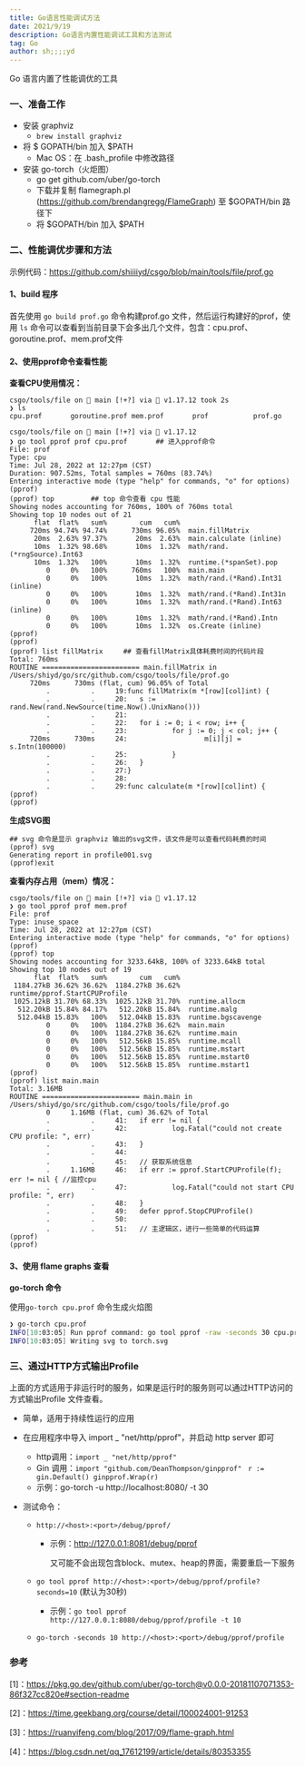 ```yaml
---
title: Go语言性能调试方法
date: 2021/9/19
description: Go语言内置性能调试工具和方法测试
tag: Go
author: sh;;;;yd
---
```


Go 语言内置了性能调优的工具

### 一、准备工作

- 安装 graphviz
  - `brew install graphviz`
- 将 $ GOPATH/bin 加入 $PATH
  - Mac OS：在 .bash_profile 中修改路径
- 安装 go-torch（火炬图）
  - go get github.com/uber/go-torch
  - 下载并复制 flamegraph.pl (https://github.com/brendangregg/FlameGraph) 至 $GOPATH/bin 路径下
  - 将 $GOPATH/bin 加入 $PATH

### 二、性能调优步骤和方法

示例代码：https://github.com/shiiiiyd/csgo/blob/main/tools/file/prof.go

#### 1、build 程序

首先使用 `go build prof.go` 命令构建prof.go 文件，然后运行构建好的prof，使用 `ls` 命令可以查看到当前目录下会多出几个文件，包含：cpu.prof、goroutine.prof、mem.prof文件

#### 2、使用pprof命令查看性能

**查看CPU使用情况：**

```visual basic
csgo/tools/file on  main [!+?] via 🐹 v1.17.12 took 2s 
❯ ls
cpu.prof       goroutine.prof mem.prof       prof           prof.go

csgo/tools/file on  main [!+?] via 🐹 v1.17.12 
❯ go tool pprof prof cpu.prof		## 进入pprof命令
File: prof
Type: cpu
Time: Jul 28, 2022 at 12:27pm (CST)
Duration: 907.52ms, Total samples = 760ms (83.74%)
Entering interactive mode (type "help" for commands, "o" for options)
(pprof)
(pprof) top			## top 命令查看 cpu 性能
Showing nodes accounting for 760ms, 100% of 760ms total
Showing top 10 nodes out of 21
      flat  flat%   sum%        cum   cum%
     720ms 94.74% 94.74%      730ms 96.05%  main.fillMatrix
      20ms  2.63% 97.37%       20ms  2.63%  main.calculate (inline)
      10ms  1.32% 98.68%       10ms  1.32%  math/rand.(*rngSource).Int63
      10ms  1.32%   100%       10ms  1.32%  runtime.(*spanSet).pop
         0     0%   100%      760ms   100%  main.main
         0     0%   100%       10ms  1.32%  math/rand.(*Rand).Int31 (inline)
         0     0%   100%       10ms  1.32%  math/rand.(*Rand).Int31n
         0     0%   100%       10ms  1.32%  math/rand.(*Rand).Int63 (inline)
         0     0%   100%       10ms  1.32%  math/rand.(*Rand).Intn
         0     0%   100%       10ms  1.32%  os.Create (inline)
(pprof)
(pprof)
(pprof) list fillMatrix     ## 查看fillMatrix具体耗费时间的代码片段
Total: 760ms
ROUTINE ======================== main.fillMatrix in /Users/shiyd/go/src/github.com/csgo/tools/file/prof.go
     720ms      730ms (flat, cum) 96.05% of Total
         .          .     19:func fillMatrix(m *[row][col]int) {
         .          .     20:   s := rand.New(rand.NewSource(time.Now().UnixNano()))
         .          .     21:
         .          .     22:   for i := 0; i < row; i++ {
         .          .     23:           for j := 0; j < col; j++ {
     720ms      730ms     24:                   m[i][j] = s.Intn(100000)
         .          .     25:           }
         .          .     26:   }
         .          .     27:}
         .          .     28:
         .          .     29:func calculate(m *[row][col]int) {
(pprof) 
(pprof)
```

**生成SVG图**

```visual basic
## svg 命令是显示 graphviz 输出的svg文件，该文件是可以查看代码耗费的时间
(pprof) svg		
Generating report in profile001.svg
(pprof)exit
```



**查看内存占用（mem）情况：**

```visual basic
csgo/tools/file on  main [!+?] via 🐹 v1.17.12 
❯ go tool pprof prof mem.prof 
File: prof
Type: inuse_space
Time: Jul 28, 2022 at 12:27pm (CST)
Entering interactive mode (type "help" for commands, "o" for options)
(pprof) 
(pprof) top
Showing nodes accounting for 3233.64kB, 100% of 3233.64kB total
Showing top 10 nodes out of 19
      flat  flat%   sum%        cum   cum%
 1184.27kB 36.62% 36.62%  1184.27kB 36.62%  runtime/pprof.StartCPUProfile
 1025.12kB 31.70% 68.33%  1025.12kB 31.70%  runtime.allocm
  512.20kB 15.84% 84.17%   512.20kB 15.84%  runtime.malg
  512.04kB 15.83%   100%   512.04kB 15.83%  runtime.bgscavenge
         0     0%   100%  1184.27kB 36.62%  main.main
         0     0%   100%  1184.27kB 36.62%  runtime.main
         0     0%   100%   512.56kB 15.85%  runtime.mcall
         0     0%   100%   512.56kB 15.85%  runtime.mstart
         0     0%   100%   512.56kB 15.85%  runtime.mstart0
         0     0%   100%   512.56kB 15.85%  runtime.mstart1
(pprof) 
(pprof) list main.main
Total: 3.16MB
ROUTINE ======================== main.main in /Users/shiyd/go/src/github.com/csgo/tools/file/prof.go
         0     1.16MB (flat, cum) 36.62% of Total
         .          .     41:   if err != nil {
         .          .     42:           log.Fatal("could not create CPU profile: ", err)
         .          .     43:   }
         .          .     44:
         .          .     45:   // 获取系统信息
         .     1.16MB     46:   if err := pprof.StartCPUProfile(f); err != nil { //监控cpu
         .          .     47:           log.Fatal("could not start CPU profile: ", err)
         .          .     48:   }
         .          .     49:   defer pprof.StopCPUProfile()
         .          .     50:
         .          .     51:   // 主逻辑区，进行一些简单的代码运算
(pprof) 
(pprof) 
```



#### 3、使用 flame graphs 查看

**go-torch 命令**

使用`go-torch cpu.prof` 命令生成火焰图

```bash
❯ go-torch cpu.prof
INFO[10:03:05] Run pprof command: go tool pprof -raw -seconds 30 cpu.prof
INFO[10:03:05] Writing svg to torch.svg
```



### 三、通过HTTP方式输出Profile

上面的方式适用于非运行时的服务，如果是运行时的服务则可以通过HTTP访问的方式输出Profile 文件查看。

- 简单，适用于持续性运行的应用

- 在应用程序中导入 import _ "net/http/pprof"，并启动 http server 即可

  - http调用：`import _ "net/http/pprof"`
  - Gin 调用：`import "github.com/DeanThompson/ginpprof" ` `r := gin.Default() ginpprof.Wrap(r)`
  - 示例：go-torch -u http://localhost:8080/ -t 30

- 测试命令：

  - `http://<host>:<port>/debug/pprof/`

    - 示例：http://127.0.0.1:8081/debug/pprof

      又可能不会出现包含block、mutex、heap的界面，需要重启一下服务

  - `go tool pprof http://<host>:<port>/debug/pprof/profile?seconds=10` (默认为30秒)

    - 示例：`go tool pprof http://127.0.0.1:8080/debug/pprof/profile -t 10`

  - `go-torch -seconds 10 http://<host>:<port>/debug/pprof/profile`



### 参考

[1]：https://pkg.go.dev/github.com/uber/go-torch@v0.0.0-20181107071353-86f327cc820e#section-readme

[2]：https://time.geekbang.org/course/detail/100024001-91253

[3]：https://ruanyifeng.com/blog/2017/09/flame-graph.html

[4]：https://blog.csdn.net/qq_17612199/article/details/80353355
